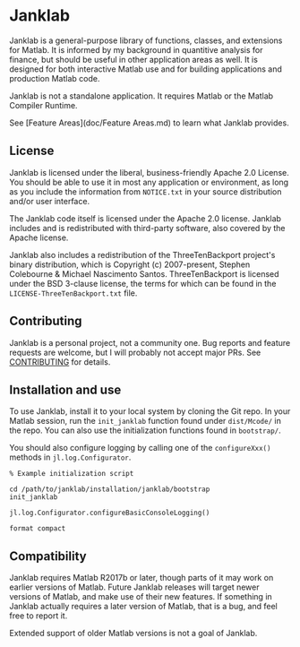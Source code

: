 # Janklab

Janklab is a general-purpose library of functions, classes, and extensions for Matlab. It is informed by my background in quantitive analysis for finance, but should be useful in other application areas as well. It is designed for both interactive Matlab use and for building applications and production Matlab code.

Janklab is not a standalone application. It requires Matlab or the Matlab Compiler Runtime.

See [Feature Areas](doc/Feature Areas.md) to learn what Janklab provides.

##  License

Janklab is licensed under the liberal, business-friendly Apache 2.0 License. You should be able to use it in most any application or environment, as long as you include the information from `NOTICE.txt` in your source distribution and/or user interface.

The Janklab code itself is licensed under the Apache 2.0 license. Janklab includes and is redistributed with third-party software, also covered by the Apache license.

Janklab also includes a redistribution of the ThreeTenBackport project's binary distribution, which is Copyright (c) 2007-present, Stephen Colebourne & Michael Nascimento Santos. ThreeTenBackport is licensed under the BSD 3-clause license, the terms for which can be found in the `LICENSE-ThreeTenBackport.txt` file.

##  Contributing

Janklab is a personal project, not a community one. Bug reports and feature requests are welcome, but I will probably not accept major PRs. See [CONTRIBUTING](.github/CONTRIBUTING.md) for details.

##  Installation and use

To use Janklab, install it to your local system by cloning the Git repo. In your Matlab session, run the `init_janklab` function found under `dist/Mcode/` in the repo. You can also use the initialization functions found in `bootstrap/`.

You should also configure logging by calling one of the `configureXxx()` methods in `jl.log.Configurator`.

```
% Example initialization script

cd /path/to/janklab/installation/janklab/bootstrap
init_janklab

jl.log.Configurator.configureBasicConsoleLogging()

format compact
```

##  Compatibility

Janklab requires Matlab R2017b or later, though parts of it may work on earlier versions of Matlab. Future Janklab releases will target newer versions of Matlab, and make use of their new features. If something in Janklab actually requires a later version of Matlab, that is a bug, and feel free to report it.

Extended support of older Matlab versions is not a goal of Janklab.
